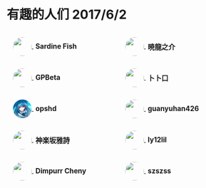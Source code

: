 <h1>
    有趣的人们
    <date>2017/6/2</date>
</h1>

<style>
    .friendly-link-box > a {
        display: block;
        padding: 1em;
    }
    .friendly-link-box a:hover {
        background: transparent;
    }
    .friendly-link-box a:active {
        background: transparent;
    }
    a h2 {
        font-size: 1.1em;
        padding-left: 0.3em;
        display: inline-block;
        box-sizing: border-box;
        width: calc(100% - 3em);
        vertical-align: middle;
        margin: 0;
    }
    .friendly-link-box {
        position: relative;
        flex: 1 0 12.5em;
        height: 5em;
        box-sizing: content-box;
        overflow: hidden;
    }
    .friendly-link-box:hover {
        z-index: 1;
        background-color: rgba(0, 0, 0, 0.8);
        overflow: visible;
    }
    .friendly-link-info {
        position: absolute;
        top: 5rem;
        width: 100%;
        box-sizing: border-box;
        padding: 1em;
        background-color: rgba(0, 0, 0, 0.8);
        font-size: 80%;
        word-break: break-all;
    }
    .friendly-link-avatar {
        width: 3em;
        height: 3em;
        border-radius: 50%;
        border-width: 0;
        vertical-align: middle;
    }
    #friendly-link-flexContainer {
        display: flex;
        flex-wrap: wrap;
    }
    .sns {
        margin-top: 1em;
    }
</style>

<!--Go meet some other friends?-->

<div id="friendly-link-flexContainer">
    <div class="friendly-link-box">
        <a href="//www.sardinefish.com">
            <img class="friendly-link-avatar" src="//www.sardinefish.com/account/user/face/getFace.php?uid=SardineFish">
            <h2>Sardine Fish</h2>
        </a>
        <div class="friendly-link-info">
            Ta 公开发表的东西很少，但是与我的聊天记录能绕地球两周半
            <div class="sns">
                GitHub <a href="https://github.com/SardineFish">SardineFish</a>
            </div>
        </div>
    </div>
    <div class="friendly-link-box">
        <a href="https://silversky.moe">
            <img class="friendly-link-avatar" src="//tva2.sinaimg.cn/large/005QHKeDjw8fb11iajhxcj30ro0rowgf.jpg">
            <h2>暁龍之介</h2>
        </a>
        <div class="friendly-link-info">
            硬件与运维 dalao<span class="hard-to-see">，是个变态（← ta 自己说的</span>
            <div class="sns">
                微博 <a href="http://weibo.com/AkatsukiRyuu">@暁龍之介_Icarus更新姬</a>
            </div>
        </div>
    </div>
    <div class="friendly-link-box">
        <a href="http://gpbeta.com">
            <img class="friendly-link-avatar" src="//tva3.sinaimg.cn/large/6a6bd9c5gw1f68m1blcf4j2050050dg4.jpg">
            <h2>GPBeta</h2>
        </a>
        <div class="friendly-link-info">
            SAO Utils 的开发者<span class="hard-to-see">，萝莉控，现已成为社畜</span>
            <div class="sns">
                微博 <a href="http://weibo.com/gpbeta">@-约修亚-</a>
            </div>
        </div>
    </div>
    <div class="friendly-link-box">
        <a href="//mouto.org">
            <img class="friendly-link-avatar" src="//mouto.org/f/me.jpg">
            <h2>卜卜口</h2>
        </a>
        <div class="friendly-link-info">
            又名“itorr”<span class="hard-to-see">、“偷偷揉”</span>，Web 开发者
            <div class="sns">
                GitHub <a href="https://github.com/itorr">itorr</a>
            </div>
        </div>
    </div>
    <div class="friendly-link-box">
        <a class="anchor-disabled" href="//hakugyokurou.space">
            <img class="friendly-link-avatar" src="/images/avatars/@opshd.jpg">
            <h2>opshd</h2>
        </a>
        <div class="friendly-link-info">
            曾梦想着开发同人游戏的中二少年，但由于学业过重而被迫放弃<br>
            一同被放弃的似乎还有 ta 的无数个博客（x
        </div>
    </div>
    <div class="friendly-link-box">
        <a href="http://www.pc426.com/forum-150-27.html">
            <img class="friendly-link-avatar" src="//tva2.sinaimg.cn/crop.1262.2.716.716.180/4a954ac6gw1ewupfj4320j21kw0zk1eb.jpg">
            <h2>guanyuhan426</h2>
        </a>
        <div class="friendly-link-info">
            由 <a href="http://space.bilibili.com/123484">bilibili</a> 的《东京印象》系列视频关注的 UP 主
        </div>
    </div>
    <div class="friendly-link-box">
        <a href="//yoooooooooo.com/yashi">
            <img class="friendly-link-avatar" src="//avatars1.githubusercontent.com/u/2824841?v=3&s=460">
            <h2>神楽坂雅詩</h2>
        </a>
        <div class="friendly-link-info">
            可爱的<span class="hard-to-see">女装</span>男孩子，全栈工程师一枚
            <div class="sns">
                Google <a href="https://plus.google.com/u/0/+神楽坂雅詩">+神楽坂雅詩</a><br>
                微博 <a href="http://weibo.com/KagurazakaYashi">@神楽坂雅詩</a><br>
                GitHub <a href="https://github.com/kagurazakayashi">kagurazakayashi</a>
            </div>
        </div>
    </div>
    <div class="friendly-link-box">
        <a href="//www.xzzte.cn">
            <img class="friendly-link-avatar" src="//cdn.xzzte.cn/zy/tx.jpg">
            <h2>ly12lil</h2>
        </a>
        <!--<div class="friendly-link-info"></div>-->
    </div>
    <div class="friendly-link-box">
        <a href="//im.dimpurr.com">
            <img class="friendly-link-avatar" src="//tva3.sinaimg.cn/large/5ac786bbjw8eujhhwyr0oj20qx0qxk0n.jpg">
            <h2>Dimpurr Cheny</h2>
        </a>
        <div class="friendly-link-info">
            WordPress <a href="http://blog.dimpurr.com/clearision">Clearision</a> 主题作者
            <div class="sns">
                GitHub <a href="https://github.com/dimpurr">dimpurr</a>
            </div>
        </div>
    </div>
    <div class="friendly-link-box">
        <a href="http://blog.hakugyokurou.net">
            <img class="friendly-link-avatar" src="//cn.gravatar.com/avatar/fa72aa9177a7bda1cf3827c2bcb55a21?s=88&d=mm&r=g">
            <h2>szszss</h2>
        </a>
        <div class="friendly-link-info">
            16 年春做 MC 的 Mod 玩时看的教程的博主，现在应该是图形学菊苣了吧
            <div class="sns">
                GitHub <a href="https://github.com/szszss">szszss</a>
            </div>
        </div>
    </div>
</div>